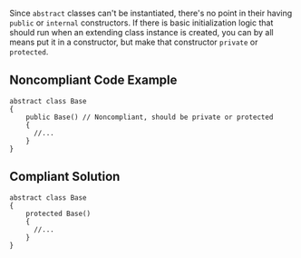 
Since `abstract` classes can't be instantiated, there's no point in their having `public` or `internal` constructors. If there is basic initialization logic that should run when an extending class instance is created, you can by all means put it in a constructor, but make that constructor `private` or `protected`.

## Noncompliant Code Example


    abstract class Base
    {
        public Base() // Noncompliant, should be private or protected
        {
          //...
        }
    }


## Compliant Solution


    abstract class Base
    {
        protected Base()
        {
          //...
        }
    }

